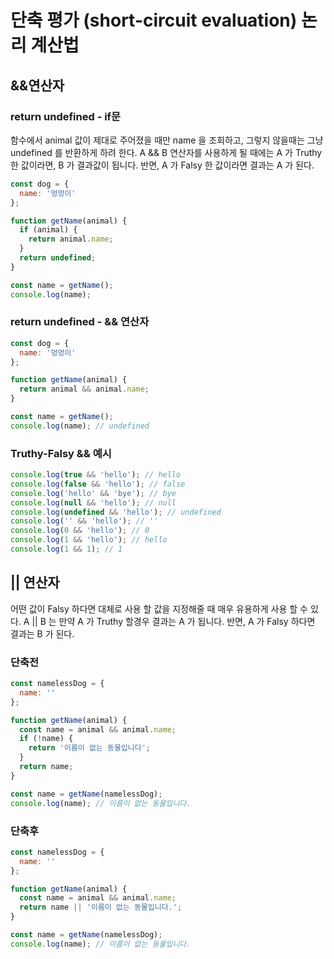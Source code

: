 # 단축 평가 (short-circuit evaluation) 논리 계산법

## &&연산자


### return undefined - if문

함수에서 animal 값이 제대로 주어졌을 때만 name 을 조회하고, 그렇지 않을때는 그냥 undefined 를 반환하게 하려 한다.
A && B 연산자를 사용하게 될 때에는 A 가 Truthy 한 값이라면, B 가 결과값이 됩니다. 반면, A 가 Falsy 한 값이라면 결과는 A 가 된다.

```javascript
const dog = {
  name: '멍멍이'
};

function getName(animal) {
  if (animal) {
    return animal.name;
  }
  return undefined;
}

const name = getName();
console.log(name);
```

### return undefined - && 연산자

```javascript
const dog = {
  name: '멍멍이'
};

function getName(animal) {
  return animal && animal.name;
}

const name = getName();
console.log(name); // undefined
```

### Truthy-Falsy && 예시

```javascript
console.log(true && 'hello'); // hello
console.log(false && 'hello'); // false
console.log('hello' && 'bye'); // bye
console.log(null && 'hello'); // null
console.log(undefined && 'hello'); // undefined
console.log('' && 'hello'); // ''
console.log(0 && 'hello'); // 0
console.log(1 && 'hello'); // hello
console.log(1 && 1); // 1
```

## || 연산자

어떤 값이 Falsy 하다면 대체로 사용 할 값을 지정해줄 때 매우 유용하게 사용 할 수 있다.
A || B 는 만약 A 가 Truthy 할경우 결과는 A 가 됩니다. 반면, A 가 Falsy 하다면 결과는 B 가 된다.

### 단축전

```javascript
const namelessDog = {
  name: ''
};

function getName(animal) {
  const name = animal && animal.name;
  if (!name) {
    return '이름이 없는 동물입니다';
  }
  return name;
}

const name = getName(namelessDog);
console.log(name); // 이름이 없는 동물입니다.
```

### 단축후

```javascript
const namelessDog = {
  name: ''
};

function getName(animal) {
  const name = animal && animal.name;
  return name || '이름이 없는 동물입니다.';
}

const name = getName(namelessDog);
console.log(name); // 이름이 없는 동물입니다.
```
